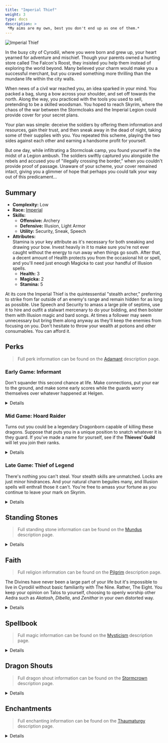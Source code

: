 ```yaml
---
title: "Imperial Thief"
weight: 3
type: docs
description: >
 *My aims are my own, best you don't end up as one of them.*
---
```

<link href="../style.css" rel="stylesheet"></link>

![Imperial Thief](/Pictures/sss/builds/imperial-thief.png)

In the busy city of Cyrodiil, where you were born and grew up, your heart yearned for adventure and mischief. Though your parents owned a hunting store called The Falcon's Roost, they insisted you help them instead of exploring the world beyond. Many believed your charm would make you a successful merchant, but you craved something more thrilling than the mundane life within the city walls.

When news of a civil war reached you, an idea sparked in your mind. You packed a bag, slung a bow across your shoulder, and set off towards the north. Along the way, you practiced with the tools you used to sell, pretending to be a skilled woodsman. You hoped to reach Skyrim, where the chaos of the war between the Stormcloaks and the Imperial Legion could provide cover for your secret plans.

Your plan was simple: deceive the soldiers by offering them information and resources, gain their trust, and then sneak away in the dead of night, taking some of their supplies with you. You repeated this scheme, playing the two sides against each other and earning a handsome profit for yourself.

But one day, while infiltrating a Stormcloak camp, you found yourself in the midst of a Legion ambush. The soldiers swiftly captured you alongside the rebels and accused you of "illegally crossing the border," when you couldn't provide proof of passage. Unaware of your scheme, your cover remained intact, giving you a glimmer of hope that perhaps you could talk your way out of this predicament...

## Summary

* **Complexity:** Low
* **Race:** [Imperial](## "Major Skill: Speech
Minor Skills: Block, Heavy Armor, One-handed, Restoration, Smithing
Highborn: Your Health, Magicka, and Stamina are increased by 25. You receive 10% better prices, and you find extra gold in your travels.")
* **Skills:**
  * **Offensive:** Archery
  * **Defensive:** Illusion, Light Armor
  * **Utility:** Security, Sneak, Speech
* **Attributes:**  
  Stamina is your key attribute as it's necessary for both sneaking and drawing your bow. Invest heavily in it to make sure you're not ever caught without the energy to run away when things go south. After that, a decent amount of Health protects you from the occasional hit or spell, and you'll need just enough Magicka to cast your handful of Illusion spells. 
  * **Health:** 3
  * **Magicka:** 2
  * **Stamina:** 5

At its core the Imperial Thief is the quintessential "stealth archer," preferring to strike from far outside of an enemy's range and remain hidden for as long as possible. Use Speech and Security to amass a large pile of septims, use it to hire and outfit a stalwart mercenary to do your bidding, and then bolster them with Illusion magic and bard songs. At times a follower may seem unnecessary but bring them along anyway as they'll keep the enemies from focusing on you. Don't hesitate to throw your wealth at potions and other consumables. You can afford it.

## Perks

> Full perk information can be found on the [Adamant](https://www.nexusmods.com/skyrimspecialedition/mods/30191) description page.

### Early Game: Informant

Don't squander this second chance at life. Make connections, put your ear to the ground, and make some early scores while the guards worry themselves over whatever happened at Helgen.

<details>

#### Archery

*Your bow is your only source of direct damage. Shoot fast and shoot true.*

* **Marksman 1 (10):** Bows deal 25% more damage.
* **Eagle Eye 1 (20):** Bows have a 10% chance of dealing critical damage.
* **Quick Draw 1 (30):** You draw your bow 20% faster.

#### Illusion

*Experiment with Illusion when you can. The spells can get you out of sticky situations.*

* **Illusionist 1 (10):** Illusion spells cost 25% less Magicka.

#### Light Armor

*When all goes well you'll wonder why you even wear armor. But you'll be glad you have it when you're hit.*

* **Scout 1 (10):** Light armor is 25% more effective.
* **Agility 1 (20):** You gain 50% Stamina Regeneration when wearing a light armor chest piece.

#### Security

*A thief with no sleight of hand is a bad thief. Ply your trade at every opportunity.*

* **Collector 1 (10):** You are 25% better at lockpicking and pickpocketing. 

#### Sneak

*Being undetected will be your greatest ally. Never attempt a direct fight whenever possible.*

* **Agent 1 (10):** You are 25% harder to detect while sneaking.
* **Silent Casting (20):** Your spells are silent to others.

#### Speech

*You're in your element when talking to others. Keep your tongue as sharp as your arrows.*

* **Merchant 1 (10):** Buying and selling prices are 25% better.
* **Silver Tongue (20):** You are much more likely to succeed at persuasion and intimidation, and you can bribe guards to ignore crimes.

</details>

### Mid Game: Hoard Raider

Turns out you could be a legendary Dragonborn capable of killing these dragons. Suppose that puts you in a unique position to snatch whatever it is they guard. If you've made a name for yourself, see if the **Thieves' Guild** will let you join their ranks.

<details>

#### Archery

*Mobile archery is nice to have but your goal is single shot kills from the shadows.*

* **Power Shot (40):** Bows have a 50% chance to stagger enemies.
* **Grim Focus 1 (40):** Critical hits with bows deal three times damage.
* **Marksman 2 (50):** Bows deal 50% more damage.
* **Ranger (60):** You can move faster with a drawn bow.

#### Illusion

*With courage buffs lasting this long, never leave home alone.*

* **Captivating Presence 1 (20):** Your Illusion spells last 50% longer.
* **Guidance (30):** Courage spells last three times longer.
* **Indomitable Will 1 (40):** Your Illusion spells are 50% stronger.
* **Illusionist 2 (50):** Illusion spells cost 50% less Magicka.

#### Light Armor

*Here you'll snag two speed boosts which will help stealth mobility.*

* **Specialist 1 (30):** You receive a 25% armor bonus when wearing a light armor chest piece.
* **Unhindered (40):** Your armor weighs nothing and doesn’t slow you down while wearing a light armor chest piece.
* **Athletics 1 (40):** You move 10% faster when wearing a light armor chest piece.
* **Scout 2 (50):** Light armor is 50% more effective.

#### Security

*You've put in a lot of practice, now make the rewards worth the effort.*

* **Golden Touch (20):** You find more gold when opening chests and picking pockets.
* **Sleight of Hand 1 (30):** You are 50% more likely to succeed at pickpocketing while undetected.
* **Locksmith (40):** Your lockpicks start closer to the opening position. 
* **Collector 2 (50):** You are 50% better at lockpicking and pickpocketing. 

#### Sneak

*Stay hidden and hit harder when no one sees you coming.*

* **Deadly Aim 1 (30):** Sneak attacks with bows deal 50% extra damage.
* **Trespasser (30):** You no longer trigger traps, and you can execute a silent roll while sneaking.
* **Agent 2 (50):** You are 50% harder to detect while sneaking.

#### Speech

*Make it easier to offload your ill-gotten gains.*

* **Bard 1 (30):** Your bard songs are twice as strong.
* **upply and Demand 1 (30):** Merchants have extra gold for bartering.
* **Black Market (40):** You can sell stolen items to any merchant.

</details>

### Late Game: Thief of Legend

There's nothing you can't steal. Your stealth skills are unmatched. Locks are just minor hindrances. And your natural charm beguiles many, and Illusion spells will enthrall those it can't. You're free to amass your fortune as you continue to leave your mark on Skyrim.

<details>

#### Archery

*Again, the goal is single shot kills when you have to kill. Mastery of this tree will help with that.*

* **Quick Draw 2 (70):** You draw your bow 40% faster.
* **Eagle Eye 2 (70):** Bows have a 20% chance of dealing critical damage.
* **Steady Hand (80):** Zooming in with a bow slows down time.
* **Grim Focus 2 (90):** Critical hits with bows deal five times damage.
* **Bullseye (100):** Bows deal guaranteed critical damage to enemies at full Health.

#### Illusion

*Command won't grant buffs but you'll still be able to convince many to fight for you.*

* **Captivating Presence 2 (60):** Your Illusion spells last 100% longer.
* **Indomitable Will 2 (80):** Your Illusion spells are 100% stronger.

#### Light Armor

*Stamina regeneration is the name of the game here. Along with another speed boost.*

* **Adrenaline (60):** You move 20% faster when sprinting while wearing a light armor chest piece.
* **Agility 2 (60):** You gain 100% Stamina Regeneration when wearing a light armor chest piece.
* **Specialist 2 (70):** You receive a 50% armor bonus while wearing a light armor chest piece.
* **Endurance (80):** You spend 25% less Stamina when power attacking or drawing a bow when wearing a light armor chest piece.
* **Athletics 2 (90):** You move 20% faster while wearing three pieces of light armor.
* **Second Wind (100):** Your Stamina regenerates twice as fast when you fall below half Stamina when wearing a light armor chest piece.	

#### Security

*Literally strip your enemies of their defenses before the fight starts.*

* **Misdirection (80):** Your maximum chance to succeed at pickpocketing is increased to 100%.
* **Perfect Touch (100):** You can pickpocket equipped weapons, armor, and jewelry.

#### Sneak

*A substantial increase to both your sneak speed and sneak damage.*

* **Infiltrator (60):** You move 25% faster while sneaking.
* **Deadly Aim 2 (60):** Sneak attacks with bows deal 100% extra damage.

#### Speech

*Get the most out of your instruments. The lute is especially potent for buffing yourself.*

* **Minstrel (40):** Your bard songs last three times as long.
* **Merchant 2 (50):** Buying and selling prices are 50% better.
* **Bard 2 (60):** Your bard songs are twice as strong and grant an additional bonus to you and your allies.
* **Skald (80):** Your bard songs are twice as strong on your allies.
* **Investor (90):** You can invest in a shopkeeper’s business to increase their available gold.

</details>

## Standing Stones

> Full standing stone information can be found on the [Mundus](https://www.nexusmods.com/skyrimspecialedition/mods/33411) description page.

<details>

<img align="right" width="100" src="/Pictures/sss/builds/the-thief.webp">

#### The Thief (Guardian)

***Cheater's Luck:*** *Your Stamina is increased by 50, you move 10% faster, and you take 50% less damage from falling.*

Your Guardian Stone will be useful at every point of your adventure. Extra stamina and movement speed plays well into your stealth gameplay and, should situations really fall apart, you might be able to survive falls your pursuers cannot.

<img align="right" width="100" src="/Pictures/sss/builds/the-lover.webp">

#### The Lover

***Lover's Touch:*** *Your Stamina regenerates twice as fast, but you take 25% extra damage while power attacking or drawing a bow.*

The Atronach runs counter to your racial bonus but with mace and shield in hand you won't be casting much of anything in the middle of combat. Use the extra Magicka to set up buffs, then draw your weapons and strike.

<img align="right" width="100" src="/Pictures/sss/builds/the-shadow.webp">

#### The Shadow

***Moonshadow:*** *You are 25% harder to detect while sneaking, and you deal 25% extra damage with sneak attacks and spells.*

It's no surprise that a sneakthief would find a home under the Shadow. This stone is especially useful in the early and mid-game where the 25% boost may be the deciding factor between being undetected and having your guts spilled. In the late game you'll still benefit from the boost to sneak attacks.

</details>

## Faith

> Full religion information can be found on the [Pilgrim](https://www.nexusmods.com/skyrimspecialedition/mods/54099) description page.

The Divines have never been a large part of your life but it's impossible to live in Cyrodiil without basic familiarity with The Nine. Rather, The Eight. You keep your opinion on Talos to yourself, choosing to openly worship other Aedra such as *Akatosh*, *Dibella*, and *Zenithar* in your own distorted way.

<details>

#### Akatosh

*You gain 10% more experience.*

You can't go wrong with the chief deity of your pantheon. The extra experience can be especially valuable for leveling Security as opportunities for theft can be difficult early on. You don't have to follow all five commandments all the time, right?

#### Dibella

*Your Stamina Regeneration is increased by 25%.*

You've always twisted the teachings of Dibella to suit your needs, but at the end of the day the Lady of Love, Beauty, Art, and Music encourages you to seek pleasure. Be sure to steal some beautiful artifacts during your travels and she'll keep you invigorated. 

#### Zenithar

*Your Carry Weight is increased by 25.*

Your love of coin naturally leads you to the God of Commerce. He does not support your deceit but praying to Zenithar will grant you deeper pockets nonetheless. Use it for carrying loot, money, potions, or whatever else you might want to keep close at hand.

</details>

## Spellbook

> Full magic information can be found on the [Mysticism](https://www.nexusmods.com/skyrimspecialedition/mods/27839) description page.

<details>

<img align="right" width="100" height="100" src="/Pictures/sss/builds/skill-illusion.webp">

### Illusion

Dabbling in Illusion offers the Thief many benefits. With *Calm* as a starting spell you'll be able to reset some bad situations immediately out of Helgen, and the following spells will continue to add to your toolkit.

* **Courage (Novice+):** *Nearby living allies receive 25 extra Health, Magicka, and Stamina for 120 seconds.*  
  If you don't have a follower, hire one with all the money you have. Then use this to buff them on top of your bard song.

* **Muffle (Apprentice+):** *You move silently for 30 seconds.*  
  If you don't have the enchantment on your boots this is the next best thing. Silent footsteps makes it even harder for enemies to find you, which keeps you alive.

* **Command (Adept+):** *Living targets up to level 15 are placed under your command for 30 seconds.*  
  Turning one enemy against their friends does wonders for thinning the herd. Just be careful when buffing a commanded foe as they'll eventually turn back against you.

</details>

## Dragon Shouts

> Full dragon shout information can be found on the [Stormcrown](https://www.nexusmods.com/skyrimspecialedition/mods/90659) description page.

<details>

#### Battle Fury
*Cooldown: 60/90/120 seconds*  

* <span style="line-height:1.0; font-family:DragonscriptRegular; font-size:large" title="MID">MID</span> **Raan:** *All nearby allies move and attack 10% faster for 60 seconds.*
* <span style="line-height:1.0; font-family:DragonscriptRegular; font-size:large" title="Vur">V6</span> **Mir:** *All nearby allies move and attack 15% faster for 60 seconds.*
* <span style="line-height:1.0; font-family:DragonscriptRegular; font-size:large" title="SH1N">SH1N</span> **Shaan:** *All nearby allies move and attack 20% faster for 60 seconds.*
* **Meditation:** *Battle Fury increases the Armor Rating of all nearby allies by up to 150.*

Another buff to add on top of *Courage* and your bard song. Even better if you have more than one ally, but even with just a follower this can greatly improve their effectiveness in combat.

#### Become Ethereal
*Cooldown: 60/90/120 seconds*  

* <span style="line-height:1.0; font-family:DragonscriptRegular; font-size:large" title="FeiM">F2M</span> **Feim:** *You become ethereal for 10 seconds.*
* <span style="line-height:1.0; font-family:DragonscriptRegular; font-size:large" title="Zii">Z3</span> **Zii:** *You become ethereal for 20 seconds.*
* <span style="line-height:1.0; font-family:DragonscriptRegular; font-size:large" title="GRON">GRON</span> **Gron:** *You become ethereal for 30 seconds.*
* **Meditation:** *Become Ethereal restores Health over time.*

If the action gets too hot, use this to guarantee some safety and reposition as needed. With meditation it can also be used to restore Health whenever you need.

#### Call Dragon
*Cooldown: 5/10/300 seconds*

* <span style="line-height:1.0; font-family:DragonscriptRegular; font-size:large" title="OD">OD</span> **Od:** *No effect.*
* <span style="line-height:1.0; font-family:DragonscriptRegular; font-size:large" title="ah">4</span> **Ah:** *No effect.*
* <span style="line-height:1.0; font-family:DragonscriptRegular; font-size:large" title="ViiNG">V3NG</span> **Viing:** *Summons Odahviing.*

This is quite situational as you need to complete the main quest and it only works outdoors, but it's perfect for difficult fights such as other dragons. An essential ally that lasts until the fight's over? Summon him, buff him up, and get out of his way.

</details>

## Enchantments

> Full enchanting information can be found on the [Thaumaturgy](https://www.nexusmods.com/skyrimspecialedition/mods/57138) description page.

<details>

#### Weapon

* **Burden:** *Reduces enemy Movement and Attack Speed by 25% for 30 seconds.*
* **Paralyze:** *Living targets up to level 40 have a 25% chance to be paralyzed for 10 seconds.*
* **Frost Damage:** *Deals 30 Frost damage to Health and Stamina.*

These are intended for the enemies that can survive your sneak attacks. There's nothing wrong with adding damage to your arrows and *Frost Damage* will reduce their stamina if not slow them. *Burden* provides a more reliable debuff to their ability to retaliate, whereas *Paralyze* is a chance at an even stronger disable.

#### Head

* **Fortify Archery:** *You deal 25% extra damage with ranged weapons.*
* **Fortify Illusion Cost:** *Your Illusion spells cost 25% less.*
* **Fortify Barter:** *You receive 20% better prices.*

A boost to your main source of damage is hard to ignore. Failing that, making your Illusion buffs cheaper may let you cast the next tier with less Magicka investment. Additionally, having a *Fortify Barter* cap while in town will let you squeeze a little more coin out of the merchants.

#### Chest

* **Resist Magic:** *Your Magic Resistance is increased by 25%.*
* **Fortify Health Regeneration:** *Your Health Regeneration is increased by 50%.*
* **Fortify Armor Rating:** *Your Armor Rating is increased by 100.*

This slot serves to bolster your defenses which, ideally, you don't need. Magic damage is always threatening so a chance to lessen that is valuable. You also lack natural Health Regeneration (though you can easily afford potions and food if that's), so that's also a worthwhile option. Lastly, Light Armor on its own may not get you to the armor soft-cap so you're welcome to boost that if you're worried about incoming physical attacks.

#### Gloves

* **Fortify Sneak Attacks:** *You deal 25% more damage with sneak attacks and spells.*
* **Fortify Security:** *You are 25% better at lockpicking and pickpocketing.*
* **Fortify Magicka Regeneration:** *Your Magicka Regeneration is increased by 50%.*

Empowering your sneak attacks is the clear winner here with *Fortify Security* being a clear 2nd place. If you don't have access to either, Magicka Regeneration is slightly useful if you find yourself casting often in combat.

#### Boots

* **Fortify Sneak:** *You are 25% better at sneaking.*
* **Muffle:** *You make 50% less noise while moving.*
* **Fortify Movement Speed:** *Your Movement Speed is increased by 20%.*

Obvious choices for the thief. *Fortify Sneak* and *Muffle* will help keep you hidden, with the latter being an option if you don't want to use the Illusion spell. While your perks grant you plenty of mobility, every Movement Speed boost means less Stamina required to sneak around.

#### Necklace

* **Fortify Archery:** *You deal 25% extra damage with ranged weapons.*
* **Fortify Illusion Power:** *Your Illusion spells are 25% stronger.*
* **Fortify Illusion Duration:** *Your Illusion spells last 50% longer.*

If the boost to Archery is available, take it. Otherwise a boost to Illusion Power can stretch *Command* to influence higher level enemies, and Illusion Duration will make *Courage* last even longer. If you find a necklace with *Fortify Barter*, keep it handy for merchants.

#### Ring

* **Fortify Sneak Attacks:** *You deal 25% more damage with sneak attacks and spells.*
* **Fortify Sneak:** *You are 25% better at sneaking.*
* **Fortify Security:** *You are 25% better at lockpicking and pickpocketing.*

A very contested slot, you'll want to give priority to *Fortify Sneak Attacks*. The other options are nice icing on the cake but nothing trumps your desire to take enemies out of the equation with as few arrows as possible.

</details>